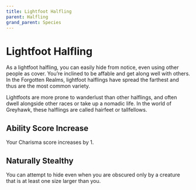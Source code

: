 ```yaml
---
title: Lightfoot Halfling
parent: Halfling
grand_parent: Species
---
```


# Lightfoot Halfling
As a lightfoot halfling, you can easily hide from notice, even using other people as cover. You’re inclined to be affable and get along well with others. In the Forgotten Realms, lightfoot halflings have spread the farthest and thus are the most common variety.

Lightfoots are more prone to wanderlust than other halflings, and often dwell alongside other races or take up a nomadic life. In the world of Greyhawk, these halflings are called hairfeet or tallfellows.

## Ability Score Increase
Your Charisma score increases by 1.

## Naturally Stealthy
You can attempt to hide even when you are obscured only by a creature that is at least one size larger than you.